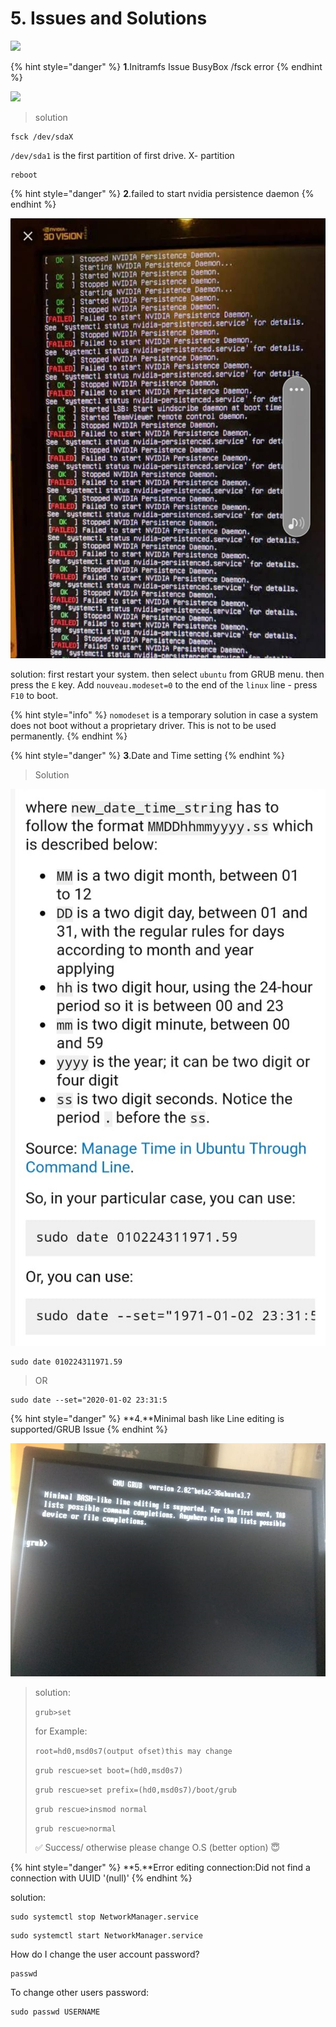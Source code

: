 # 5. Issues and Solutions

![](../.gitbook/assets/27659-bug-guy-1-.gif)

{% hint style="danger" %}
**1**.Initramfs Issue BusyBox /fsck error
{% endhint %}

![](../.gitbook/assets/image.jpg)

> solution

```text
fsck /dev/sdaX
```

 `/dev/sda1` is the first partition of first drive. X- partition

```text
reboot
```

{% hint style="danger" %}
**2**.failed to start nvidia persistence daemon
{% endhint %}

![](../.gitbook/assets/500089300355_338398.jpg)

solution: first restart your system. then select `ubuntu` from GRUB menu. then press the `E` key. Add `nouveau.modeset=0` to the end of the `linux` line - press `F10` to boot.

{% hint style="info" %}
 `nomodeset` is a temporary solution in case a system does not boot without a proprietary driver. This is not to be used permanently.
{% endhint %}

{% hint style="danger" %}
**3**.Date and Time setting
{% endhint %}

> Solution

![](../.gitbook/assets/image2.jpg)

```text
sudo date 010224311971.59
```

> OR

```text
sudo date --set="2020-01-02 23:31:5
```

{% hint style="danger" %}
**4.**Minimal bash like Line editing is supported/GRUB Issue
{% endhint %}

![](../.gitbook/assets/pic.jpg)

> solution:
>
> `grub>set`
>
> for Example:
>
> `root=hd0,msd0s7(output ofset)this may change`
>
> `grub rescue>set boot=(hd0,msd0s7)`
>
> `grub rescue>set prefix=(hd0,msd0s7)/boot/grub`
>
> `grub rescue>insmod normal`
>
> `grub rescue>normal`
>
> ✅ Success/ otherwise please change O.S \(better option\) 😇

{% hint style="danger" %}
**5.**Error editing connection:Did not find a connection with UUID '\(null\)'
{% endhint %}

solution:

```text
sudo systemctl stop NetworkManager.service
```

```text
sudo systemctl start NetworkManager.service
```

How do I change the user account password?

```text
passwd
```

To change other users password:

```text
sudo passwd USERNAME
```

